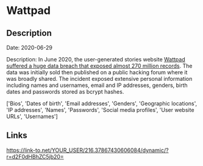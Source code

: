 # Wattpad

## Description

Date: 2020-06-29

Description:
In June 2020, the user-generated stories website <a href="https://www.bleepingcomputer.com/news/security/wattpad-data-breach-exposes-account-info-for-millions-of-users/" target="_blank" rel="noopener">Wattpad suffered a huge data breach that exposed almost 270 million records</a>. The data was initially sold then published on a public hacking forum where it was broadly shared. The incident exposed extensive personal information including names and usernames, email and IP addresses, genders, birth dates and passwords stored as bcrypt hashes.


['Bios', 'Dates of birth', 'Email addresses', 'Genders', 'Geographic locations', 'IP addresses', 'Names', 'Passwords', 'Social media profiles', 'User website URLs', 'Usernames']

## Links

https://link-to.net/YOUR_USER/216.37867430606084/dynamic/?r=d2F0dHBhZC5jb20=